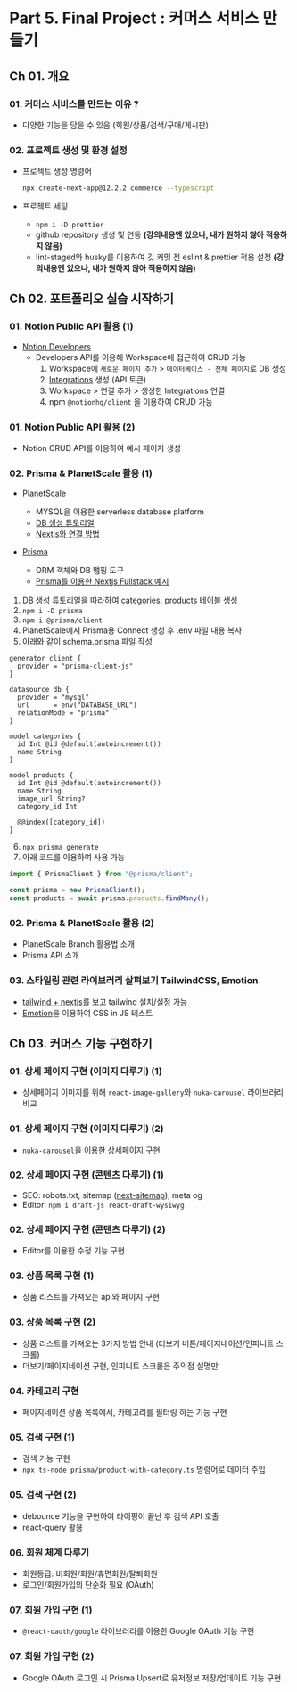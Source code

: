 # Part 5. Final Project : 커머스 서비스 만들기

## Ch 01. 개요

### 01. 커머스 서비스를 만드는 이유 ?

- 다양한 기능을 담을 수 있음 (회원/상품/검색/구매/게시판)

### 02. 프로젝트 생성 및 환경 설정

- 프로젝트 생성 명령어

  ```bash
  npx create-next-app@12.2.2 commerce --typescript
  ```

- 프로젝트 세팅
  - `npm i -D prettier`
  - github repository 생성 및 연동 **(강의내용엔 있으나, 내가 원하지 않아 적용하지 않음)**
  - lint-staged와 husky를 이용하여 깃 커밋 전 eslint & prettier 적용 설정 **(강의내용엔 있으나, 내가 원하지 않아 적용하지 않음)**

## Ch 02. 포트폴리오 실습 시작하기

### 01. Notion Public API 활용 (1)

- [Notion Developers](https://developers.notion.com/)
  - Developers API를 이용해 Workspace에 접근하여 CRUD 가능
    1. Workspace에 `새로운 페이지 추가` > `데이터베이스 - 전체 페이지`로 DB 생성
    2. [Integrations](https://www.notion.so/my-integrations) 생성 (API 토큰)
    3. Workspace > 연결 추가 > 생성한 Integrations 연결
    4. npm `@notionhq/client` 을 이용하여 CRUD 가능

### 01. Notion Public API 활용 (2)

- Notion CRUD API를 이용하여 예시 페이지 생성

### 02. Prisma & PlanetScale 활용 (1)

- [PlanetScale](https://planetscale.com)

  - MYSQL을 이용한 serverless database platform
  - [DB 생성 튜토리얼](https://docs.planetscale.com/docs/tutorials/planetscale-quick-start-guide)
  - [Nextjs와 연결 방법](https://docs.planetscale.com/docs/tutorials/connect-nextjs-app)

- [Prisma](https://www.prisma.io)
  - ORM 객체와 DB 맵핑 도구
  - [Prisma를 이용한 Nextjs Fullstack 예시](https://github.com/prisma/prisma-examples/tree/latest/typescript/rest-nextjs-api-routes)

1. DB 생성 튜토리얼을 따라하여 categories, products 테이블 생성
2. `npm i -D prisma`
3. `npm i @prisma/client`
4. PlanetScale에서 Prisma용 Connect 생성 후 .env 파일 내용 복사
5. 아래와 같이 schema.prisma 파일 작성

```prisma
generator client {
  provider = "prisma-client-js"
}

datasource db {
  provider = "mysql"
  url      = env("DATABASE_URL")
  relationMode = "prisma"
}

model categories {
  id Int @id @default(autoincrement())
  name String
}

model products {
  id Int @id @default(autoincrement())
  name String
  image_url String?
  category_id Int

  @@index([category_id])
}
```

6. `npx prisma generate`
7. 아래 코드를 이용하여 사용 가능

```javascript
import { PrismaClient } from "@prisma/client";

const prisma = new PrismaClient();
const products = await prisma.products.findMany();
```

### 02. Prisma & PlanetScale 활용 (2)

- PlanetScale Branch 활용법 소개
- Prisma API 소개

### 03. 스타일링 관련 라이브러리 살펴보기 TailwindCSS, Emotion

- [tailwind + nextjs](https://tailwindcss.com/docs/guides/nextjs)를 보고 tailwind 설치/설정 가능
- [Emotion](https://emotion.sh/docs/introduction)을 이용하여 CSS in JS 테스트

## Ch 03. 커머스 기능 구현하기

### 01. 상세 페이지 구현 (이미지 다루기) (1)

- 상세페이지 이미지를 위해 `react-image-gallery`와 `nuka-carousel` 라이브러리 비교

### 01. 상세 페이지 구현 (이미지 다루기) (2)

- `nuka-carousel`을 이용한 상세페이지 구현

### 02. 상세 페이지 구현 (콘텐츠 다루기) (1)

- SEO: robots.txt, sitemap ([next-sitemap](https://www.npmjs.com/package/next-sitemap)), meta og
- Editor: `npm i draft-js react-draft-wysiwyg`

### 02. 상세 페이지 구현 (콘텐츠 다루기) (2)

- Editor를 이용한 수정 기능 구현

### 03. 상품 목록 구현 (1)

- 상품 리스트를 가져오는 api와 페이지 구현

### 03. 상품 목록 구현 (2)

- 상품 리스트를 가져오는 3가지 방법 안내 (더보기 버튼/페이지네이션/인피니트 스크롤)
- 더보기/페이지네이션 구현, 인피니트 스크롤은 주의점 설명만

### 04. 카테고리 구현

- 페이지네이션 상품 목록에서, 카테고리를 필터링 하는 기능 구현

### 05. 검색 구현 (1)

- 검색 기능 구현
- `npx ts-node prisma/product-with-category.ts` 명령어로 데이터 주입

### 05. 검색 구현 (2)

- debounce 기능을 구현하여 타이핑이 끝난 후 검색 API 호출
- react-query 활용

### 06. 회원 체계 다루기

- 회원등급: 비회원/회원/휴면회원/탈퇴회원
- 로그인/회원가입의 단순화 필요 (OAuth)

### 07. 회원 가입 구현 (1)

- `@react-oauth/google` 라이브러리를 이용한 Google OAuth 기능 구현

### 07. 회원 가입 구현 (2)

- Google OAuth 로그인 시 Prisma Upsert로 유저정보 저장/업데이트 기능 구현